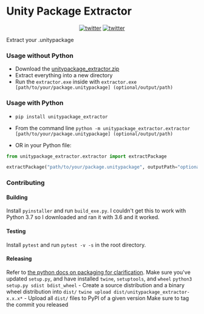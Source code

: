 # Unity Package Extractor

<p align="center">
    <a href="https://twitter.com/cobertos" target="_blank"><img alt="twitter" src="https://img.shields.io/badge/twitter-%40cobertos-0084b4.svg"></a>
    <a href="https://cobertos.com" target="_blank"><img alt="twitter" src="https://img.shields.io/badge/website-cobertos.com-888888.svg"></a>
</p>

Extract your .unitypackage

### Usage without Python

* Download the [unitypackage_extractor.zip](https://github.com/Cobertos/unitypackage_extractor/raw/master/unitypackage_extractor.zip)
* Extract everything into a new directory
* Run the `extractor.exe` inside with `extractor.exe [path/to/your/package.unitypackage] (optional/output/path)`

### Usage with Python

* `pip install unitypackage_extractor`

* From the command line `python -m unitypackage_extractor.extractor [path/to/your/package.unitypackage] (optional/output/path)`

* OR in your Python file:
```python
from unitypackage_extractor.extractor import extractPackage

extractPackage("path/to/your/package.unitypackage", outputPath="optional/output/path")
```

### Contributing
#### Building
Install `pyinstaller` and run `build_exe.py`. I couldn't get this to work with Python 3.7 so I downloaded and ran it with 3.6 and it worked.

#### Testing
Install `pytest` and run `pytest -v -s` in the root directory.

#### Releasing
Refer to [the python docs on packaging for clarification](https://packaging.python.org/tutorials/packaging-projects/).
Make sure you've updated `setup.py`, and have installed `twine`, `setuptools`, and `wheel`
`python3 setup.py sdist bdist_wheel` - Create a source distribution and a binary wheel distribution into `dist/`
`twine upload dist/unitypackage_extractor-x.x.x*` - Upload all `dist/` files to PyPI of a given version
Make sure to tag the commit you released